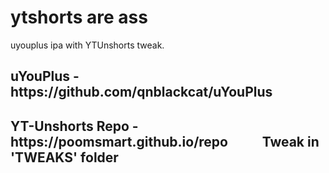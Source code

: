 <h1> 
  ytshorts are ass
</h1>
<p3>
  uyouplus ipa with YTUnshorts tweak.
</p3>
<h2>
  uYouPlus - https://github.com/qnblackcat/uYouPlus
</h2>
<h2>
  YT-Unshorts Repo - https://poomsmart.github.io/repo&#160&#160&#160&#160&#160&#160&#160&#160&#160&#160
  Tweak in 'TWEAKS' folder
</h2>
